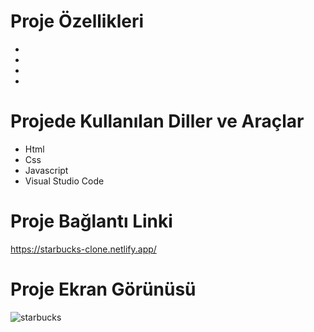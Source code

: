 # Proje Özellikleri

<ul>
  <li></li>
  <li></li>
  <li></li>
  <li></li>
 
</ul>

# Projede Kullanılan Diller ve Araçlar

<ul>
  <li>Html</li>
  <li>Css</li>
  <li> Javascript</li>
  <li>Visual Studio Code</li>
 
</ul>

# Proje Bağlantı Linki
https://starbucks-clone.netlify.app/



# Proje Ekran Görünüsü
![starbucks](https://github.com/mehmet-adgzl22/starbucks-clone-proje/assets/169144147/a66525f1-c90f-4ad8-92cb-ea9d84cfc439)


